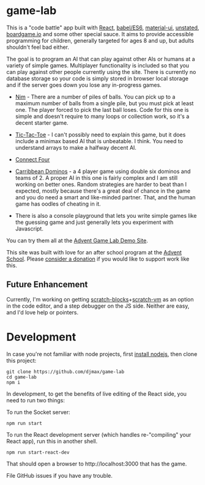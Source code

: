 game-lab
===============

This is a "code battle" app built with [React](https://reactjs.org/), [babel/ES6](https://babeljs.io/), [material-ui](https://material-ui.com/), [unstated](https://github.com/jamiebuilds/unstated),
[boardgame.io](https://boardgame.io/#/) and some other special sauce. It aims to provide accessible programming
for children, generally targeted for ages 8 and up, but adults shouldn't feel bad either.

The goal is to program an AI that can play against other AIs or humans at a variety
of simple games. Multiplayer functionality is included so that you can play against other
people currently using the site. There is currently no database storage so your code is simply stored
in browser local storage and if the server goes down you lose any in-progress games.

* [Nim](https://en.wikipedia.org/wiki/Nim) - There are a number of piles of balls. You can pick up to a maximum number of
balls from a single pile, but you must pick at least one. The player forced to pick
the last ball loses. Code for this one is simple and doesn't require to many loops
or collection work, so it's a decent starter game.

* [Tic-Tac-Toe](https://en.wikipedia.org/wiki/Tic-tac-toe) - I can't possibly need to explain this game, but it does include a
minimax based AI that is unbeatable. I think. You need to understand arrays to make
a halfway decent AI.

* [Connect Four](https://en.wikipedia.org/wiki/Connect_Four)

* [Carribbean Dominos](https://www.pagat.com/tile/wdom/caribbean.html) - a 4 player game using double six dominos and teams of 2. A proper AI in this one is fairly complex and I am still working on better ones. Random strategies are harder to beat than I expected, mostly because there's a great deal of chance in the game and you do need a smart and like-minded partner. That, and the human game has oodles of cheating in it.

* There is also a console playground that lets you write simple games like the guessing game and just generally lets you experiment with Javascript.

You can try them all at the [Advent Game Lab Demo Site](https://advent-game-lab.herokuapp.com).

This site was built with love for an after school program at the [Advent School](https://adventschool.org). Please [consider a donation](https://adventschool.org/support/) if you would like to support work like this.

Future Enhancement
------------------

Currently, I'm working on getting [scratch-blocks](https://github.com/LLK/scratch-blocks)+[scratch-vm](https://github.com/LLK/scratch-vm)
as an option in the code editor, and a step debugger on the JS side.
Neither are easy, and I'd love help or pointers.

Development
===========

In case you're not familiar with node projects, first [install nodejs](https://nodejs.org/en/), then clone this project:

```
git clone https://github.com/djmax/game-lab
cd game-lab
npm i
```

In development, to get the benefits of live editing of the React side, you need
to run two things:

To run the Socket server:
```
npm run start
```

To run the React development server (which handles re-"compiling" your React app),
run this in another shell.
```
npm run start-react-dev
```

That should open a browser to http://localhost:3000 that has the game.

File GitHub issues if you have any trouble.